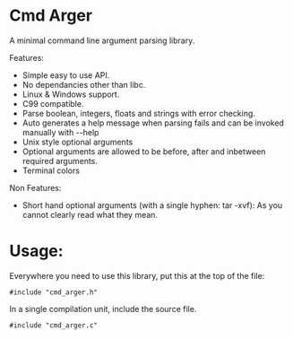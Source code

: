 # Cmd Arger
A minimal command line argument parsing library.

Features:
- Simple easy to use API.
- No dependancies other than libc.
- Linux & Windows support.
- C99 compatible.
- Parse boolean, integers, floats and strings with error checking.
- Auto generates a help message when parsing fails and can be invoked manually with --help
- Unix style optional arguments
- Optional arguments are allowed to be before, after and inbetween required arguments.
- Terminal colors

Non Features:
- Short hand optional arguments (with a single hyphen: tar -xvf): As you cannot clearly read what they mean.

# Usage:

Everywhere you need to use this library, put this at the top of the file:
```
#include "cmd_arger.h"
```

In a single compilation unit, include the source file.
```
#include "cmd_arger.c"
```

